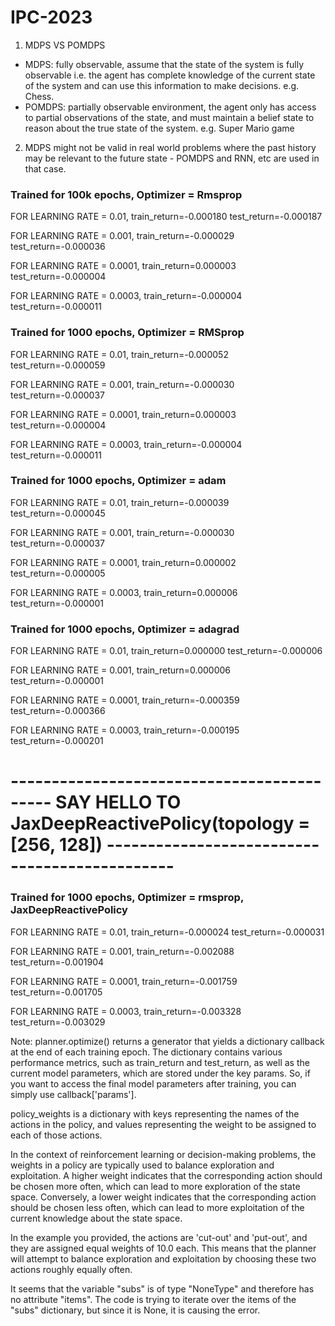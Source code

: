 # IPC-2023


1. MDPS VS POMDPS
- MDPS: fully observable, assume that the state of the system is fully observable i.e. the agent has complete knowledge of the current state of the system and can use this information to make decisions. e.g. Chess.
- POMDPS: partially observable environment, the agent only has access to partial observations of the state, and must maintain a belief state to reason about the true state of the system. e.g. Super Mario game

2. MDPS might not be valid in real world problems where the past history may be relevant to the future state - POMDPS and RNN, etc are used in that case.  



### Trained for 100k epochs, Optimizer = Rmsprop
FOR LEARNING RATE = 0.01, train_return=-0.000180 test_return=-0.000187

FOR LEARNING RATE = 0.001, train_return=-0.000029 test_return=-0.000036

FOR LEARNING RATE = 0.0001, train_return=0.000003 test_return=-0.000004

FOR LEARNING RATE = 0.0003, train_return=-0.000004 test_return=-0.000011


### Trained for 1000 epochs, Optimizer = RMSprop
FOR LEARNING RATE = 0.01, train_return=-0.000052 test_return=-0.000059

FOR LEARNING RATE = 0.001, train_return=-0.000030 test_return=-0.000037

FOR LEARNING RATE = 0.0001, train_return=0.000003 test_return=-0.000004

FOR LEARNING RATE = 0.0003, train_return=-0.000004 test_return=-0.000011



### Trained for 1000 epochs, Optimizer = adam

FOR LEARNING RATE = 0.01, train_return=-0.000039 test_return=-0.000045

FOR LEARNING RATE = 0.001, train_return=-0.000030 test_return=-0.000037

FOR LEARNING RATE = 0.0001, train_return=0.000002 test_return=-0.000005

FOR LEARNING RATE = 0.0003, train_return=0.000006 test_return=-0.000001


### Trained for 1000 epochs, Optimizer = adagrad

FOR LEARNING RATE = 0.01, train_return=0.000000 test_return=-0.000006

FOR LEARNING RATE = 0.001, train_return=0.000006 test_return=-0.000001

FOR LEARNING RATE = 0.0001, train_return=-0.000359 test_return=-0.000366

FOR LEARNING RATE = 0.0003, train_return=-0.000195 test_return=-0.000201




# ------------------------------------------- SAY HELLO TO JaxDeepReactivePolicy(topology = [256, 128]) ----------------------------------------------

### Trained for 1000 epochs, Optimizer = rmsprop, JaxDeepReactivePolicy

FOR LEARNING RATE = 0.01, train_return=-0.000024 test_return=-0.000031

FOR LEARNING RATE = 0.001, train_return=-0.002088 test_return=-0.001904

FOR LEARNING RATE = 0.0001, train_return=-0.001759 test_return=-0.001705

FOR LEARNING RATE = 0.0003, train_return=-0.003328 test_return=-0.003029

















Note: planner.optimize() returns a generator that yields a dictionary callback at the end of each training epoch. The dictionary contains various performance metrics, such as train_return and test_return, as well as the current model parameters, which are stored under the key params. So, if you want to access the final model parameters after training, you can simply use callback['params'].


policy_weights is a dictionary with keys representing the names of the actions in the policy, and values representing the weight to be assigned to each of those actions.

In the context of reinforcement learning or decision-making problems, the weights in a policy are typically used to balance exploration and exploitation. A higher weight indicates that the corresponding action should be chosen more often, which can lead to more exploration of the state space. Conversely, a lower weight indicates that the corresponding action should be chosen less often, which can lead to more exploitation of the current knowledge about the state space.

In the example you provided, the actions are 'cut-out' and 'put-out', and they are assigned equal weights of 10.0 each. This means that the planner will attempt to balance exploration and exploitation by choosing these two actions roughly equally often.


It seems that the variable "subs" is of type "NoneType" and therefore has no attribute "items". The code is trying to iterate over the items of the "subs" dictionary, but since it is None, it is causing the error.
